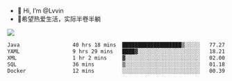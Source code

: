 - 👋 Hi, I’m @Lvvin
- 🍎希望热爱生活，实际半卷半躺
<!--
👀 I’m interested in ...
- 🌱 I’m currently learning ...
- 💞️ I’m looking to collaborate on ...
- 📫 How to reach me ...
->

<!---
Lvvin/Lvvin is a ✨ special ✨ repository because its `README.md` (this file) appears on your GitHub profile.
You can click the Preview link to take a look at your changes.

![Lvvin's GitHub stats](https://github-readme-stats.vercel.app/api?username=Lvvin&theme=default&show_icons=true&count_private=true)
--->

<a href="https://github.com/anuraghazra/github-readme-stats">
  <img align="center" src="https://github-readme-stats-lvvins-projects.vercel.app/api?username=Lvvin&theme=default&show_icons=true&count_private=true" />
</a>

<!--START_SECTION:waka-->

```txt
Java                 40 hrs 18 mins  ███████████████████▒░░░░░   77.27 %
YAML                 9 hrs 29 mins   ████▓░░░░░░░░░░░░░░░░░░░░   18.21 %
XML                  1 hr 2 mins     ▓░░░░░░░░░░░░░░░░░░░░░░░░   02.00 %
SQL                  36 mins         ▒░░░░░░░░░░░░░░░░░░░░░░░░   01.18 %
Docker               12 mins         ░░░░░░░░░░░░░░░░░░░░░░░░░   00.39 %
```

<!--END_SECTION:waka-->


